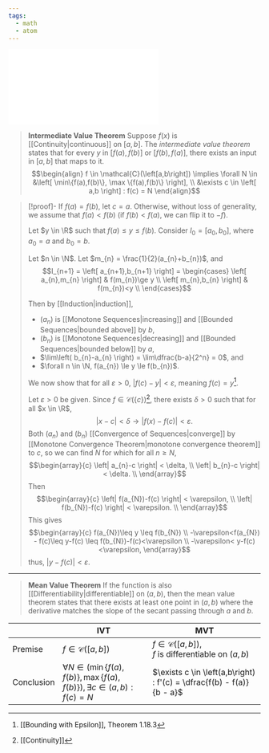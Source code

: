 ```yaml
---
tags:
  - math
  - atom
---
```

![800|center](mean-value-theorem.excalidraw.md)
> **Intermediate Value Theorem**
> Suppose $f(x)$ is [[Continuity|continuous]] on $\left[a,b\right]$. The *intermediate value theorem* states that for every $y$ in $\left[f(a),f(b)\right]$ or $\left[ f(b),f(a) \right]$, there exists an input in $[a,b]$ that maps to it. 
$$\begin{align}
	f \in \mathcal{C}(\left[a,b\right]) \implies \forall N \in &\left[ \min\{f(a),f(b)\}, \max \{f(a),f(b)\} \right],  \\
	&\exists c \in \left[ a,b \right] : f(c) = N
\end{align}$$

> [!proof]-
> If $f(a) = f(b)$, let $c = a$. Otherwise, without loss of generality, we assume that $f(a) < f(b)$ (if $f(b) < f(a)$, we can flip it to $-f$).
> 
> Let $y \in \R$ such that $f(a) \le y \le f(b)$. Consider $I_{0} = \left[ a_{0},b_{0} \right]$, where $a_{0}=a$ and $b_{0} = b$.
> 
> Let $n \in \N$. Let $m_{n} = \frac{1}{2}(a_{n}+b_{n})$, and
> $$I_{n+1} = \left[ a_{n+1},b_{n+1} \right]  = \begin{cases}
> 	\left[ a_{n},m_{n} \right]  & f(m_{n})\ge y \\
> 	\left[ m_{n},b_{n} \right]  & f(m_{n})<y \\
> \end{cases}$$
> 
> Then by [[Induction|induction]],
> - $\left( a_{n} \right)$ is [[Monotone Sequences|increasing]] and [[Bounded Sequences|bounded above]] by $b$,
> - $\left( b_{n} \right)$ is [[Monotone Sequences|decreasing]] and [[Bounded Sequences|bounded below]] by $a$,
> - $\lim\left( b_{n}-a_{n} \right) = \lim\dfrac{b-a}{2^n} = 0$, and
> - $\forall n \in \N, f(a_{n}) \le y \le f(b_{n})$.
> 
> We now show that for all $\varepsilon>0$, $\left| f(c)-y \right|<\varepsilon$, meaning $f(c) = y$[^1].
> 
> Let $\varepsilon>0$ be given. Since $f \in \mathcal{C}(\{ c \})$[^2], there exists $\delta>0$ such that for all $x \in \R$,
> $$\left| x-c \right| < \delta \to \left| f(x)-f(c) \right| < \varepsilon.$$
> Both $\left( a_{n} \right)$ and $\left( b_{n} \right)$ [[Convergence of Sequences|converge]] by [[Monotone Convergence Theorem|monotone convergence theorem]] to $c$, so we can find $N$ for which for all $n \ge N$,
> $$\begin{array}{c}
> 	\left| a_{n}-c \right| < \delta, \\
> 	\left| b_{n}-c \right| < \delta. \\
> \end{array}$$
> Then
> $$\begin{array}{c}
> 	\left| f(a_{N})-f(c) \right| < \varepsilon, \\
> 	\left| f(b_{N})-f(c) \right| < \varepsilon. \\
> \end{array}$$
> This gives
> $$\begin{array}{c}
> 	f(a_{N})\leq y \leq f(b_{N}) \\
> 	-\varepsilon<f(a_{N}) - f(c)\leq y-f(c) \leq f(b_{N})-f(c)<\varepsilon \\
> 	-\varepsilon< y-f(c) <\varepsilon,
> \end{array}$$
> thus, $\left| y-f(c) \right| < \varepsilon$.

--- 

> **Mean Value Theorem**
> If the function is also [[Differentiability|differentiable]] on $\left(a,b\right)$, then the mean value theorem states that there exists at least one point in $\left(a,b\right)$ where the derivative matches the slope of the secant passing through $a$ and $b$.

|            | IVT                                                                                                               | MVT                                                                               |
| ---------- | ----------------------------------------------------------------------------------------------------------------- | --------------------------------------------------------------------------------- |
| Premise    | $f \in \mathcal{C}(\left[a,b\right])$                                                                             | $f \in \mathcal{C}(\left[a,b\right])$,<br>$f \text{ is differentiable on } (a,b)$ |
| Conclusion | $\forall N \in \left( \min\{f(a),f(b)\}, \max \{f(a),f(b)\} \right), \exists c \in \left( a,b \right) : f(c) = N$ | $\exists c \in \left(a,b\right) : f'(c) = \dfrac{f(b) - f(a)}{b - a}$             |

[^1]: [[Bounding with Epsilon]], Theorem 1.18.3

[^2]: [[Continuity]]
